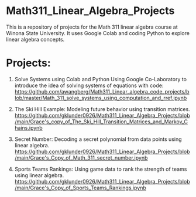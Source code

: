 # Math311_Linear_Algebra_Projects
This is a repository of projects for the Math 311 linear algebra course at Winona State University. It uses Google Colab and coding Python to explore linear algebra concepts.


# Projects:

1. Solve Systems using Colab and Python
Using Google Co-Laboratory to introduce the idea of solving systems of equations with code:
https://github.com/awangberg/Math311_Linear_algebra_code_projects/blob/master/Math_311_solve_systems_using_computation_and_rref.ipynb 

2. The Ski Hill Example: Modeling future behavior using transition matrices.
https://github.com/gklunder0926/Math311_Linear_Algebra_Projects/blob/main/Grace's_copy_of_The_Ski_Hill_Transition_Matrices_and_Markov_Chains.ipynb

3. Secret Number: Decoding a secret polynomial from data points using linear algebra.
https://github.com/gklunder0926/Math311_Linear_Algebra_Projects/blob/main/Grace's_Copy_of_Math_311_secret_number.ipynb

4. Sports Teams Rankings: Using game data to rank the strength of teams using linear algebra.
https://github.com/gklunder0926/Math311_Linear_Algebra_Projects/blob/main/Grace's_Copy_of_Sports_Teams_Rankings.ipynb

